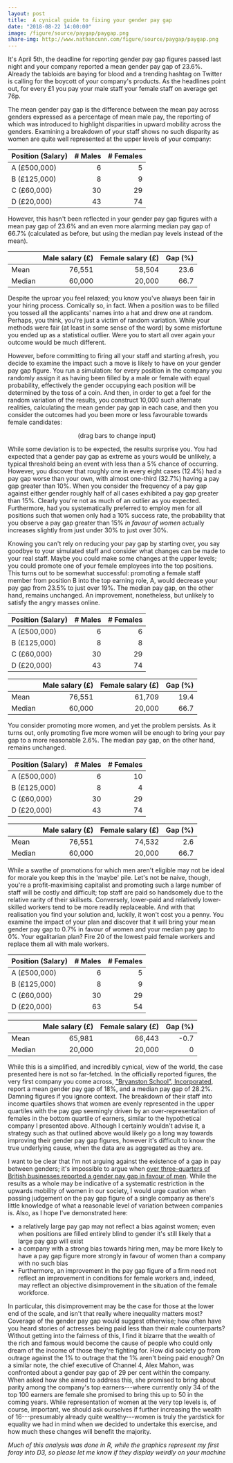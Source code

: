 ```yaml
---
layout: post
title:  A cynical guide to fixing your gender pay gap
date: "2018-08-22 14:00:00"
image: /figure/source/paygap/paygap.png
share-img: http://www.nathancunn.com/figure/source/paygap/paygap.png
---
```



It's April 5th, the deadline for reporting gender pay gap figures passed last night and your company reported a mean gender pay gap of 23.6%. Already the tabloids are baying for blood and a trending hashtag on Twitter is calling for the boycott of your company's products. As the headlines point out, for every £1 you pay your male staff your female staff on average get 76p.

The mean gender pay gap is the difference between the mean pay across genders expressed as a percentage of mean male pay, the reporting of which was introduced to highlight disparities in upward mobility across the genders. Examining a breakdown of your staff shows no such disparity as women are quite well represented at the upper levels of your company:



| Position (Salary)     | # Males | # Females |
| -----------           |-----:| -----:  |
| A (£500,000)     | 6     | 5       |
| B (£125,000)       | 8     | 9       |
| C (£60,000) | 30    | 29      |
| D (£20,000)      | 43    | 74      |



However, this hasn't been reflected in your gender pay gap figures with a mean pay gap of 23.6% and an even more alarming median pay gap of 66.7% (calculated as before, but using the median pay levels instead of the mean).


|       | Male salary (£) | Female salary (£) | Gap (%) |
| ----  | ---:            | ----:             | ---:    |
|Mean   | 76,551          | 58,504            | 23.6    |
|Median | 60,000          | 20,000            | 66.7    |



Despite the uproar you feel relaxed; you know you've always been fair in your hiring process. Comically so, in fact. When a position was to be filled you tossed all the applicants' names into a hat and drew one at random. Perhaps, you think, you're just a victim of random variation. While your methods were fair (at least in some sense of the word) by some misfortune you ended up as a statistical outlier. Were you to start all over again your outcome would be much different.

However, before committing to firing all your staff and starting afresh, you decide to examine the impact such a move is likely to have on your gender pay gap figure. You run a simulation: for every position in the company you randomly assign it as having been filled by a male or female with equal probability, effectively the gender occupying each position will be determined by the toss of a coin. And then, in order to get a feel for the random variation of the results, you construct 10,000 such alternate realities, calculating the mean gender pay gap in each case, and then you consider the outcomes had you been more or less favourable towards female candidates:

<center>(drag bars to change input)</center>
<div id='paygapplot'></div>


While some deviation is to be expected, the results surprise you. You had expected that a gender pay gap as extreme as yours would be unlikely, a typical threshold being an event with less than a 5% chance of occurring. However, you discover that roughly one in every eight cases (12.4%) had a pay gap worse than your own, with almost one-third (32.7%) having a pay gap greater than 10%. When you consider the frequency of a pay gap against either gender roughly half of all cases exhibited a pay gap greater than 15%. Clearly you're not as much of an outlier as you expected. Furthermore, had you systematically preferred to employ men for all positions such that women only had a 10% success rate, the probability that you observe a pay gap greater than 15% *in favour of women* actually increases slightly from just under 30% to just over 30%.

Knowing you can't rely on reducing your pay gap by starting over, you say goodbye to your simulated staff and consider what changes can be made to your real staff. Maybe you could make some changes at the upper levels; you could promote one of your female employees into the top positions. This turns out to be somewhat successful: promoting a female staff member from position B into the top earning role, A, would decrease your pay gap from 23.5% to just over 19%. The median pay gap, on the other hand, remains unchanged. An improvement, nonetheless, but unlikely to satisfy the angry masses online.



| Position (Salary)     | # Males | # Females |
| -----------           |-----:| -----:  |
| A (£500,000)     | 6     | 6       |
| B (£125,000)       | 8     | 8       |
| C (£60,000) | 30    | 29      |
| D (£20,000)      | 43    | 74      |





|       | Male salary (£) | Female salary (£) | Gap (%) |
| ----  | ---:            | ----:             | ---:    |
|Mean   | 76,551          | 61,709            | 19.4    |
|Median | 60,000          | 20,000            | 66.7    |




You consider promoting more women, and yet the problem persists. As it turns out, only promoting five more women will be enough to bring your pay gap to a more reasonable 2.6%. The median pay gap, on the other hand, remains unchanged.


| Position (Salary)     | # Males | # Females |
| -----------           |-----:| -----:  |
| A (£500,000)     | 6     | 10       |
| B (£125,000)       | 8     | 4       |
| C (£60,000) | 30    | 29      |
| D (£20,000)      | 43    | 74      |





|       | Male salary (£) | Female salary (£) | Gap (%) |
| ----  | ---:            | ----:             | ---:    |
|Mean   | 76,551          | 74,532            | 2.6     |
|Median | 60,000          | 20,000            | 66.7    |



While a swathe of promotions for which men aren't eligible may not be ideal for morale you keep this in the 'maybe' pile. Let's not be naive, though, you're a profit-maximising capitalist and promoting such a large number of staff will be costly and difficult; top staff are paid so handsomely due to the relative rarity of their skillsets. Conversely, lower-paid and relatively lower-skilled workers tend to be more readily replaceable. And with that realisation you find your solution and, luckily, it won't cost you a penny. You examine the impact of your plan and discover that it will bring your mean gender pay gap to 0.7% in favour of women and your median pay gap to 0%. Your egalitarian plan? Fire 20 of the lowest paid female workers and replace them all with male workers.



| Position (Salary)     | # Males | # Females |
| -----------           |-----:| -----:  |
| A (£500,000)     | 6     | 5       |
| B (£125,000)       | 8     | 9       |
| C (£60,000) | 30    | 29      |
| D (£20,000)      | 63    | 54      |





|       | Male salary (£) | Female salary (£) | Gap (%) |
| ----  | ---:            | ----:             | ---:    |
|Mean   | 65,981          | 66,443            | -0.7    |
|Median | 20,000          | 20,000            | 0       |



While this is a simplified, and incredibly cynical, view of the world, the case presented here is not so far-fetched. In the officially reported figures, the very first company you come across, ["Bryanston School", Incorporated](https://gender-pay-gap.service.gov.uk/viewing/employer-details?e=Z7k4NdWWPkmMySu5kzbpYw%21%21), report a mean gender pay gap of 18%, and a median pay gap of 28.2%. Damning figures if you ignore context. The breakdown of their staff into income quartiles shows that women are evenly represented in the upper quartiles with the pay gap seemingly driven by an over-representation of females in the bottom quartile of earners, similar to the hypothetical company I presented above. Although I certainly wouldn't advise it, a strategy such as that outlined above would likely go a long way towards improving their gender pay gap figures, however it's difficult to know the true underlying cause, when the data are as aggregated as they are.

I want to be clear that I'm not arguing against the existence of a gap in pay between genders; it's impossible to argue when [over three-quarters of British businesses reported a gender pay gap in favour of men](https://www.theguardian.com/news/ng-interactive/2018/apr/05/women-are-paid-less-than-men-heres-how-to-fix-it). While the results as a whole may be indicative of a systematic restriction in the upwards mobility of women in our society, I would urge caution when passing judgement on the pay gap figure of a single company as there's little knowledge of what a reasonable level of variation between companies is. Also, as I hope I've demonstrated here:

* a relatively large pay gap may not reflect a bias against women; even when positions are filled entirely blind to gender it's still likely that a large pay gap will exist
* a company with a strong bias towards hiring men, may be more likely to have a pay gap figure more strongly in favour of women than a company with no such bias
* Furthermore, an improvement in the pay gap figure of a firm need not reflect an improvement in conditions for female workers and, indeed, may reflect an objective disimprovement in the situation of the female workforce.

In particular, this disimprovement may be the case for those at the lower end of the scale, and isn't that really where inequality matters most? Coverage of the gender pay gap would suggest otherwise; how often have you heard stories of actresses being paid less than their male counterparts? Without getting into the fairness of this, I find it bizarre that the wealth of the rich and famous would become the cause of people who could only dream of the income of those they're fighting for. How did society go from outrage against the 1% to outrage that the 1% aren't being paid enough? On a similar note, the chief executive of Channel 4, Alex Mahon, was confronted about a gender pay gap of 29 per cent within the company. When asked how she aimed to address this, she promised to bring about parity among the company's top earners---where currently only 34 of the top 100 earners are female she promised to bring this up to 50 in the coming years. While representation of women at the very top levels is, of course, important, we should ask ourselves if further increasing the wealth of 16---presumably already quite wealthy---women is truly the yardstick for equality we had in mind when we decided to undertake this exercise, and how much these changes will benefit the majority.

*Much of this analysis was done in R, while the graphics represent my first foray into D3, so please let me know if they display weirdly on your machine*

<style>
@import url(http://fonts.googleapis.com/css?family=Open+Sans);
@import url(http://fonts.googleapis.com/css?family=Roboto);
.sliderLine{
    stroke-width: 6;
    stroke-linecap: round;
}
.sliderCircle{
    fill: "white"
}
.genText{
    font-family: 'Open Sans';
    font-size: 11pt;
}
.toolTip {
    position: absolute;
    display: none;
    height: auto;
    background: none repeat scroll 0 0 #ACACACCC;
    padding: 14px;
    text-align: left;
    font-family: 'Open Sans', sans-serif;
}


</style>

<script src="//code.jquery.com/jquery.js"></script>
<script type="text/javascript" src="https://d3js.org/d3.v5.min.js"></script>

<script type = "text/javascript">
    // Note: If you're looking through this to help learn D3 note that this is
    // my first attempt at D3 and none of this is likely to be best practice
    // Functions for generating data
    // Fill an array where each of value is repeated each of lens times
function fillArray(value, lens) {
    var arr = [];
    n = lens.reduce(add, 0);
    for (var i = 0; i < n; i++) {
        for(var j = 0; j < lens[i]; j++) {
            arr.push(value[i]);
        }
    }
    return arr;
}
// Need + as a function instead of an operator
function add(a, b) {
    return a + b;
}

// Calculate the paygap for a particular setup
function get_paygap(p, workers, salaries) {
    var nworkers = workers.reduce(add, 0);
    var staffsalary = fillArray(salaries, workers);
    var femalesalary = 0;
    var malesalary = 0;
    var femaleworkers = 0;
    var maleworkers = 0;
    for (var i = 0; i < nworkers; i++) {
        if(Math.random() < p) {
            femalesalary += staffsalary[i];
            femaleworkers += 1;
        } else {
            malesalary += staffsalary[i];
            maleworkers += 1
        }
    };
    // If either gender is unrepresented then give an extreme value
    if (maleworkers == 0 | femaleworkers == 0) {
        out =  1000 * ((- 1) ** (maleworkers == 0));
    } else {
        out = ((malesalary / maleworkers) - (femalesalary / femaleworkers)) / (malesalary / maleworkers) * 100;
    };
    return out;
}

// Replicate the above 'iter' times
function simulateData(p, workers, salaries, nbins) {
    var dataset = Array(nbins).fill(0);
    for (var i = 0; i < iter; i++) {
        var tmp = get_paygap(p, workers, salaries)
        if (tmp > 100) {
            tmp = 100
        } else if (tmp < -150) {
            tmp  = -150
        }
        dataset[i] = tmp;
    };
    var x = d3.scaleLinear().domain([-150, 100]).nice(nbins);
    var histogram = d3.histogram().domain(x.domain()).thresholds(x.ticks(nbins));
    var data = histogram(dataset);
    return data;
}

// Start SVG
// SVG properties
var w = 768;
var h = w / 2;
var margin = [10, 20, 60, 50];
var padding = 2;
var malecol = "#FC7A57";
var femalecol = "#39A9DB";

// Simulation parameters
var nbins = 50;
var iter = 10000; // Approx. 10,000 companies submitted pay gap figs
var p = 0.5;

// Initialise the data
workers = [115, 59, 17, 11];
salaries = [20000, 60000, 125000, 500000];
var dataset = simulateData(p, workers, salaries, nbins);

// Scales for overall plot
// Means we can reference positions on the plot as values in [0, 1]
var x = d3.scaleLinear()
          .domain([0, 1])
          .range([margin[3], w - margin[1]]);
var y = d3.scaleLinear()
          .domain([0, 1])
          .range([h - margin[2], margin[0]]);

// Scales for the main plot
var xScale = d3.scaleLinear()
               .domain([- 150, 105])
               .range([x(0), x(0.75)]);
var yScale = d3.scaleLinear()
               .domain([0, d3.max(dataset, function(d){return d.length / iter * 100}) * 1.05])
               .range([y(0), y(0.95)]);



// Create the SVG plot
var svg_bar = d3.select("#paygapplot")
                .append("svg")
                .attr("width", w)
                .attr("height", h);

// Create axes
var xAxis = d3.axisBottom()
              .scale(xScale);
var yAxis = d3.axisLeft()
              .scale(yScale);
// Create the floating box attached to the bars
var tooltip = d3.select("body").append("div").attr("class", "toolTip");
// Add the main histogram
svg_bar.selectAll(".hist.rect")
       .data(dataset)
       .enter()
       .append("rect")
       .attr("class", "hist rect")
       .attr("x", function(d) {
           return xScale(d.x0);
       })
       .attr("y", function(d) {
           return yScale(d.length / iter * 100);
       })
       .attr("width", (w * .75) / nbins - padding)
       .attr("height", function(d) {
           return h - margin[2] - yScale(d.length / iter * 100);
       })
       .attr("fill", barColours)
       .on("mousemove", function(d, i) {
           out = 0
           if(i >= 31) {
               for(var j = i; j <= nbins; j++) {
                   out += dataset[j].length / iter * 100;
               }
               tooltipText = Math.round(out * 100) /100 + "% of cases had a gender pay gap ≥ " + (i * 5 - 150) + "% favouring men"
           } else if(i <= 28) {
               for(var j = 0; j <= i; j++) {
                   out += dataset[j].length / iter * 100;
               }
               tooltipText = Math.round(out * 100) /100 + "% of cases had a gender pay gap ≥ " + (145 - i * 5) + "% favouring women"
           } else {
               out = (dataset[29].length + dataset[30].length) / iter * 100
               tooltipText = Math.round(out * 100) /100 + "% of cases had a gender pay gap within ±5%"
           }
           tooltip
           .style("left", (d3.event.pageX + 10) + "px")
           .style("top", (d3.event.pageY - 100) + "px")
           .style("display", "inline-block")
           .html(tooltipText);
       })
       .on("mouseout", function(d){ tooltip.style("display", "none");});

// Function that colours the histogram bars according to x value
function barColours(d, i) {
    if (d.x0 < -5) {
        return femalecol;
    } else if (d.x0 > 0) {
        return malecol;
    } else {
        return "#ACACAC";
    }
}


// Add in the slider for selecting gender
var sliderStart = w * 0.775;
var sliderEnd = w * 0.925;
var maxSalary = 500000;
var maxWorkers = 200;

function sliderDrag() {
    var newX = d3.mouse(this)[0];
    if (newX < sliderStart) {
        newX = sliderStart;
    } else if (newX > sliderEnd) {
        newX = sliderEnd;
    }
    p = (newX - sliderStart) / (sliderEnd - sliderStart) * 100;
    sliderCircle.attr("cx", newX);
    sliderText.text("Female applicants: " + Math.round(p) + "%");
}

function updatePlot() {
    // Could definitely do this better
    var p = (d3.select(".sliderCircle").attr("cx") - sliderStart) / (sliderEnd - sliderStart);
    for(i = 0; i < 4; i++) {
        workers[i] = Math.round(workers2[i].value * maxWorkers)
        salaries[i] = Math.round(salaries2[i].value * maxSalary)
    }
    dataset = simulateData(p, workers, salaries, nbins);
    yScale.domain([0, d3.max(dataset, function(d) {return d.length / iter * 100}) * 1.05]);
    svg_bar.selectAll(".hist.rect")
           .data(dataset)
           .transition()
           .delay(function(d, i) {
               return i * 10
           })
           .attr("y", function(d) {
               return yScale(d.length / iter * 100);
           })
           .attr("height", function(d) {
               return h - margin[2] - yScale(d.length / iter * 100);
           })
           .attr("fill", barColours)
           .attr("x", function(d) {return xScale(d.x0)});
    svg_bar.select(".y.axis").call(yAxis);
}

var drag = d3.drag()
             .on("drag", sliderDrag)
             .on("start", sliderDrag)
             .on("end", updatePlot);

function barDrag() {
      newWidth = d3.mouse(this)[0] - d3.select(this).attr("x");
      if (newWidth > maxWidth) {
          newWidth = maxWidth;
      } else if (newWidth < 0) {
          newWidth = 0;
      }
      d3.select(this)
        .attr("width", newWidth)
        .datum().value = (newWidth / maxWidth);

     workerLabs.attr("x", function(d){ return(sliderStart + maxWidth * 0.15 + d.value * maxWidth)})
     workerLabs.text(function(d) { return(Math.round(d.value * 200))})
     salaryLabs.attr("x", function(d){ return(sliderStart + maxWidth * 0.15 + d.value * maxWidth)})
     salaryLabs.text(function(d) { return("£" + Math.round(d.value * 500) + "k")})
}


var barScale = d3.drag()
               .on("drag", barDrag)
               .on("start", barDrag)
               .on("end", updatePlot);

maxWidth = (sliderEnd -  sliderStart) * 0.8;

// Scales for the workers plot
var xW = d3.scaleLinear()
           .domain([0, 200])
           .range([sliderStart + (maxWidth) / 20, sliderEnd - (maxWidth) / 20]);
var yW = d3.scaleBand()
           .domain([0, 1, 2, 3])
           .range([y(0.65), y(0.45)])

// Create draggable bars for inputting
var workerheight = h / 25.6;

var workers2 = [{position: "A", value: 11 / maxWorkers},
                {position: "B", value: 17 / maxWorkers},
                {position: "C", value: 59 / maxWorkers},
                {position: "D", value: 115 / maxWorkers}];


var workerBars =  svg_bar.selectAll(".worker")
                         .data(workers2)
                         .enter().append("rect")
                         .attr("class", "worker")
                         .attr("y", function(d, i) {return(yW(i))})
                         .attr("x", sliderStart + maxWidth * 0.1 )
                         .attr("width", function(d, i) {return(d.value * maxWidth)})
                         .attr("height", workerheight)
                         .attr("fill", malecol)
                         .call(barScale);

var workerAxes = svg_bar.selectAll("workeraxes")
                        .data(workers2)
                        .enter().append("text")
                        .attr("class", "workeraxes")
                        .text(function(d){ return d.position})
                        .attr("x", xW(- 15))
                        .attr("y", function(d, i){ return yW(i) + y(0.99)})
                        .attr("fill", malecol)
                        .attr("text-anchor", "right")
                        .attr("font-family", "sans-serif")
                        .attr("font-size", "12px")
                        .attr("pointer-events", "none");

var workerLabs = svg_bar.selectAll("workerLabs")
                        .data(workers2)
                        .enter()
                        .append("text")
                        .attr("class", "workerlabs")
                        .attr("x", function(d){ return(sliderStart + maxWidth * 0.15 + d.value * maxWidth) })
                        .attr("y", function(d, i) {return yW(i) + workerheight * 0.75})
                        .text(function(d) { return Math.round(d.value * 200)})
                        .attr("fill", malecol)
                        .attr("text-anchor", "left")
                        .attr("font-family", "sans-serif")
                        .attr("font-size", "12px")
                        .attr("pointer-events", "none");
var workersText = svg_bar.append("text")
                         .text("No. of workers")
                         .attr("x", xW(100))
                         .attr("y", yW(0) - y(0.99))
                         .attr("class", "genText")
                         .attr("text-anchor", "middle")
                         .attr("font-size", "12px")

// Add draggable bars for changing salary levels
var salaries2 = [{position: "A", value: 500000 / maxSalary},
                 {position: "B", value: 125000 / maxSalary},
                 {position: "C", value: 60000 / maxSalary},
                 {position: "D", value: 20000 / maxSalary}];

var salaryBar = svg_bar.selectAll(".salary.bars")
                       .data(salaries2)
                       .enter()
                       .append("rect")
                       .attr("class", "salary bars")
                       .attr("y", function(d, i) {return(yW(i) + y(0.66))})
                       .attr("x", sliderStart + maxWidth * 0.1)
                       .attr("width", function(d, i) {return(d.value * maxWidth)})
                       .attr("height", workerheight)
                       .attr("fill", femalecol)
                       .call(barScale);

var salaryLabs = svg_bar.selectAll(salaryLabs)
                        .data(salaries2)
                        .enter()
                        .append("text")
                        .attr("class", "salarylabs")
                        .attr("x", function(d){ return(sliderStart + maxWidth * 0.15 + d.value * maxWidth) })
                        .attr("y", function(d, i) {return yW(i) + y(0.66) + workerheight * 0.75})
                        .text(function(d) { return "£" + Math.round(d.value * 500) + "k"})
                        .attr("fill", femalecol)
                        .attr("text-anchor", "left")
                        .attr("font-family", "sans-serif")
                        .attr("font-size", "12px")
                        .attr("pointer-events", "none");

var salariesText = svg_bar.append("text")
                       .text("Salaries")
                       .attr("x", xW(100))
                       .attr("y", yW(0) - y(0.99) + y(0.66))
                       .attr("class", "genText")
                       .attr("text-anchor", "middle")
                       .attr("font-size", "12px");

var salaryAxes = svg_bar.selectAll("salaryaxes")
                        .data(workers2)
                        .enter().append("text")
                        .attr("class", "salaryaxes")
                        .text(function(d){ return d.position})
                        .attr("x", xW(- 15))
                        .attr("y", function(d, i){ return yW(i) + y(0.66) + y(0.99)})
                        .attr("fill", femalecol)
                        .attr("text-anchor", "right")
                        .attr("font-family", "sans-serif")
                        .attr("font-size", "12px")
                        .attr("pointer-events", "none");

// The slider for selecting gender proportions
var sliderLine = svg_bar.append("line")
                        .attr("x1", sliderStart)
                        .attr("x2", sliderEnd)
                        .attr("y1", h * 0.18)
                        .attr("y2", h * 0.18)
                        .attr("stroke", femalecol)
                        .attr("class", "sliderLine")
                        .call(drag);

var sliderCircle = svg_bar.append("circle")
                          .attr("cx", xW(100))
                          .attr("cy", h * 0.18)
                          .attr("r", 7)
                          .attr("fill", malecol)
                          .attr("stroke", "#000000")
                          .attr("class", "sliderCircle")
                          .call(drag);

var sliderText = svg_bar.append("text")
                        .text("Female applicants : 50%")
                        .attr("x", xW(100))
                        .attr("y", h * 0.18 - y(0.99))
                        .attr("class", "genText")
                        .attr("text-anchor", "middle")
                        .attr("font-size", "12px")
                        .call(drag);




// Add attribution
svg_bar.append("text")
       .attr("x", margin[1])
       .attr("y", h)
       .attr("text-anchor", "right")
       .attr("class", "genText")
       .attr("fill", "#ACACAC")
       .attr("font-family", "Open Sans")
       .text("Source: www.nathancunn.com (@nathcun)");

// Add title
svg_bar.append("text")
       .attr("x", xScale(-145))
       .attr("y", y(1) + 10)
       .attr("text-anchor", "right")
       .attr("fill", "#888888")
        .attr("font-family", "Roboto")
        .attr("font-size", "22px")
        .attr("font-weight", "bold")
        .text("How likely is a pay gap to occur?");

svg_bar.append("g")
       .attr("class", "x axis")
       .call(xAxis)
       .attr("transform", "translate(0," + (h - margin[2]) + ")");
svg_bar.append("g")
       .attr("class", "y axis")
       .call(yAxis)
       .attr("transform", "translate(" + margin[3] + ", 0)")

// text label for the x axis
svg_bar.append("text")
       .text("→ % pay gap (favouring men)")
       .attr("text-anchor", "start")
       .attr("x", xScale(0))
       .attr("y", h - margin[2] / 2.5)
       .attr("class", "genText")
       .attr("fill", malecol);
svg_bar.append("text")
      .text("% pay gap (favouring women)←")
      .attr("text-anchor", "end")
      .attr("x", xScale(0))
      .attr("y", h - margin[2] / 2.5)
      .attr("class", "genText")
      .attr("fill", femalecol);
// text label for y axis
svg_bar.append("text")
       .attr("transform", "rotate(-90)")
       .attr("y", margin[3] / 10)
       .attr("x",0 - (h - margin[0] - margin[2]) / 2)
       .attr("dy", "1em")
       .attr("class", "genText")
       .style("text-anchor", "middle")
       .text("Frequency (%)");
    </script>
